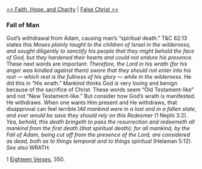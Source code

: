 [<< Faith, Hope, and Charity](Faith,%20Hope,%20and%20Charity.md)  |  [False Christ >>](False%20Christ.md)

### Fall of Man
God’s withdrawal from Adam, causing man’s “spiritual death.” T&C 82:13 states *this Moses plainly taught to the children of Israel in the wilderness, and sought diligently to sanctify his people that they might behold the face of God, but they hardened their hearts and could not endure his presence.* These next words are important: *Therefore, the Lord in his wrath (for his anger was kindled against them) swore that they should not enter into his rest — which rest is the fullness of his glory — while in the wilderness.* He did this in “His wrath.” Mankind thinks God is very loving and benign because of the sacrifice of Christ. These words seem “Old Testament-like” and not “New Testament-like.” But consider how God’s wrath is manifested. He withdraws. When one wants Him present and He withdraws, that disapproval can feel terrible.1*All mankind were in a lost and in a fallen state, and ever would be save they should rely on this Redeemer* (1 Nephi 3:2). *Yea, behold, this death bringeth to pass the resurrection and redeemeth all mankind from the first death (that spiritual death); for all mankind, by the Fall of Adam, being cut off from the presence of the Lord, are considered as dead, both as to things temporal and to things spiritual* (Helaman 5:12). *See also* WRATH.



1
[Eighteen Verses](#), 350.